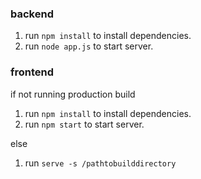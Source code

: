 ### backend

1. run ```npm install``` to install dependencies.
2. run ```node app.js``` to start server.


### frontend

if not running production build
  1. run ```npm install``` to install dependencies.
  2. run ```npm start``` to start server.

else  
  1. run ```serve -s /pathtobuilddirectory```
